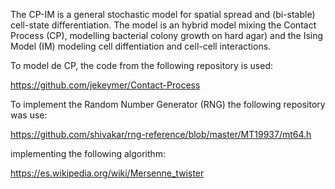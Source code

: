 The CP-IM is a general stochastic model for spatial spread and (bi-stable) cell-state differentiation. 
The model is an hybrid model mixing the Contact Process (CP), modelling bacterial colony growth on hard agar) and 
the Ising Model (IM) modeling cell diffentiation and cell-cell interactions. 

To model de CP, the code from the following repository is used:

https://github.com/jekeymer/Contact-Process

To implement the Random Number Generator (RNG) the following repository was use:

https://github.com/shivakar/rng-reference/blob/master/MT19937/mt64.h

implementing the following algorithm:

https://es.wikipedia.org/wiki/Mersenne_twister

